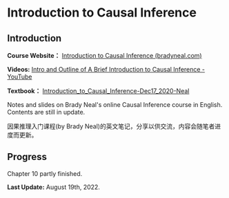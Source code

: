 # Introduction to Causal Inference

## Introduction

**Course Website：** [Introduction to Causal Inference (bradyneal.com)](https://www.bradyneal.com/causal-inference-course)

**Videos:** [Intro and Outline of A Brief Introduction to Causal Inference - YouTube](https://www.youtube.com/watch?v=CfzO4IEMVUk&list=PLoazKTcS0Rzb6bb9L508cyJ1z-U9iWkA0)

**Textbook：** [Introduction_to_Causal_Inference-Dec17_2020-Neal](https://www.bradyneal.com/Introduction_to_Causal_Inference-Dec17_2020-Neal.pdf)

Notes and slides on Brady Neal's online Causal Inference course in English. Contents are still in update.

因果推理入门课程(by Brady Neal)的英文笔记，分享以供交流，内容会随笔者进度而更新。

## Progress

Chapter 10 partly finished.

**Last Update:** August 19th, 2022.

